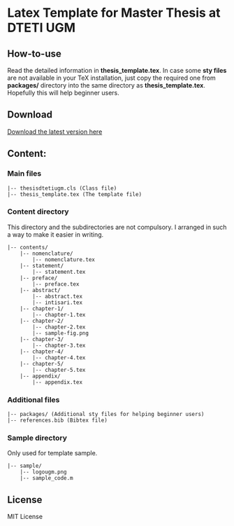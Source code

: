 # Latex Template for Master Thesis at DTETI UGM

## How-to-use 
Read the detailed information in **thesis_template.tex**.
In case some **sty files** are not available in your TeX installation, just copy the required one from **packages/** directory into the same directory as **thesis_template.tex**. Hopefully this will help beginner users.

## Download
[Download the latest version here](https://github.com/canggihpw/thesisdtetiugm/releases)

## Content:
### Main files
```
|-- thesisdtetiugm.cls (Class file)
|-- thesis_template.tex (The template file)
```
### Content directory
This directory and the subdirectories are not compulsory. I arranged in such a way to make it easier in writing.
```
|-- contents/
    |-- nomenclature/
    	|-- nomenclature.tex
    |-- statement/
    	|-- statement.tex
    |-- preface/
    	|-- preface.tex
    |-- abstract/
    	|-- abstract.tex
        |-- intisari.tex
    |-- chapter-1/
    	|-- chapter-1.tex
    |-- chapter-2/
    	|-- chapter-2.tex
        |-- sample-fig.png
    |-- chapter-3/
    	|-- chapter-3.tex
    |-- chapter-4/
    	|-- chapter-4.tex
    |-- chapter-5/
    	|-- chapter-5.tex
    |-- appendix/
    	|-- appendix.tex
```
### Additional files
```
|-- packages/ (Additional sty files for helping beginner users)
|-- references.bib (Bibtex file)
```
### Sample directory
Only used for template sample.
```
|-- sample/
    |-- logougm.png
    |-- sample_code.m
```

## License
MIT License
